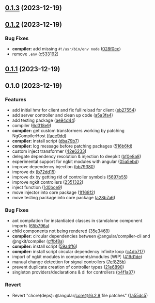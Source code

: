 

## [0.1.3](https://github.com/deepular/deepular/compare/compiler-v0.1.2...compiler-v0.1.3) (2023-12-19)

## [0.1.2](https://github.com/marcus-sa/ngkit/compare/compiler-v0.1.1...compiler-v0.1.2) (2023-12-19)


### Bug Fixes

* **compiler:** add missing `#!/usr/bin/env node` ([028f0cc](https://github.com/marcus-sa/ngkit/commit/028f0cce91ec5cd7b8e1646081c6b7f365aa7422))
* remove `.env` ([c533192](https://github.com/marcus-sa/ngkit/commit/c533192597b220fe4486658895015834545ed4ee))

## [0.1.1](https://github.com/marcus-sa/ngkit/compare/compiler-v0.1.0...compiler-v0.1.1) (2023-12-19)

## 0.1.0 (2023-12-19)


### Features

* add initial hmr for client and fix full reload for client ([eb27554](https://github.com/marcus-sa/ngkit/commit/eb27554fd199bba83d5716ab3aa5053d2b406b0c))
* add server controller and clean up code ([a5a3fa4](https://github.com/marcus-sa/ngkit/commit/a5a3fa4affdd456d4c56b6205fe29b65014d59e8))
* add testing package ([ae94d44](https://github.com/marcus-sa/ngkit/commit/ae94d447922ba7bd436a30e6a63981eea9807716))
* compiler ([6d318e9](https://github.com/marcus-sa/ngkit/commit/6d318e9d69cfbdb6bf1452746d3c26a02e604025))
* **compiler:** get custom transformers working by patching NgCompilerHost ([face9dd](https://github.com/marcus-sa/ngkit/commit/face9dd4c9222f7365b532d4942a3d5af1fe2506))
* **compiler:** install script ([dba79b7](https://github.com/marcus-sa/ngkit/commit/dba79b723f865055ba9d9e2e5b71deed81eeafde))
* **compiler:** log message before patching packages ([516b6fd](https://github.com/marcus-sa/ngkit/commit/516b6fdac474ba8a6f5757a62955326436d0799c))
* custom inject transformer ([42e6233](https://github.com/marcus-sa/ngkit/commit/42e62336158c34e04721fbda1d9defeaee6ac613))
* delegate dependency resolution & injection to deepkit ([bf0e8a8](https://github.com/marcus-sa/ngkit/commit/bf0e8a8e9bb2b9fa976c0c1dcf9b570ca3e046a9))
* experimental support for ngkit modules with angular ([05a5ebd](https://github.com/marcus-sa/ngkit/commit/05a5ebdc3593f46ea7a0342dcc8efc8e93cf65fd))
* improve dependency injection ([bb79380](https://github.com/marcus-sa/ngkit/commit/bb793803643210c44dd3162954688c9975c79ebb))
* improve dx ([b72dd15](https://github.com/marcus-sa/ngkit/commit/b72dd15b67ac48a7be777713dcf2b22d5ef6905d))
* improve dx by getting rid of controller symbols ([5697b55](https://github.com/marcus-sa/ngkit/commit/5697b55b6bfb7eb30635cec78636b4abcbbb5bfd))
* improve ngkit controllers ([2351322](https://github.com/marcus-sa/ngkit/commit/2351322700f5c1117bf6bdfb10d61cbb8a24a994))
* inject function ([1d0bce9](https://github.com/marcus-sa/ngkit/commit/1d0bce93a620e0c1bb17af27bbb84b9c1f12bdb2))
* move injector into core package ([1f168f2](https://github.com/marcus-sa/ngkit/commit/1f168f26ca7b2d7f04ba72b46ad20e96fc871553))
* move testing package into core package ([a28b7a6](https://github.com/marcus-sa/ngkit/commit/a28b7a65e9cd5e14125937a46cda0836c39480ea))


### Bug Fixes

* aot compilation for instantiated classes in standalone component imports ([65b796a](https://github.com/marcus-sa/ngkit/commit/65b796a5a18580de4f326a845e12016a6654b3d1))
* child components not being rendered ([35e3469](https://github.com/marcus-sa/ngkit/commit/35e34690b1637f22a1fbf7d2424d83ccbe1821fc))
* **compiler:** circular dependencies between @angular/compiler-cli and @ngkit/compiler ([cffbf8a](https://github.com/marcus-sa/ngkit/commit/cffbf8aa0db6ec8c47d3996f4d80770bd863c333))
* **compiler:** install script ([59a4ff6](https://github.com/marcus-sa/ngkit/commit/59a4ff6ecbb1a1945c42c6bb2b131c3c6df89c73))
* **compiler:** install script circular dependency infinite loop ([c4db717](https://github.com/marcus-sa/ngkit/commit/c4db7178fbf94ad29ecd5007bc2b0942937c45d2))
* import of ngkit modules in components/modules [WIP] ([419d1de](https://github.com/marcus-sa/ngkit/commit/419d1def1eedb875db4805315b33a5fce13aac77))
* manual change detection for signal controllers ([7ef825b](https://github.com/marcus-sa/ngkit/commit/7ef825bcc23de5c636c347c245b27ab2f34c69ea))
* prevent duplicate creation of controller types ([21e6890](https://github.com/marcus-sa/ngkit/commit/21e68908842792d724b634eec54a483aa0732e36))
* singleton providers/declarations & di for controllers ([b4f1a37](https://github.com/marcus-sa/ngkit/commit/b4f1a379ecd3bb961806eb2ea44b90d4d8b5c0a3))


### Revert

* Revert "chore(deps): @angular/core@16.2.8 file patches" ([1a55dc5](https://github.com/marcus-sa/ngkit/commit/1a55dc5ed5a3eb07b967dd894b34670896ea5a83))